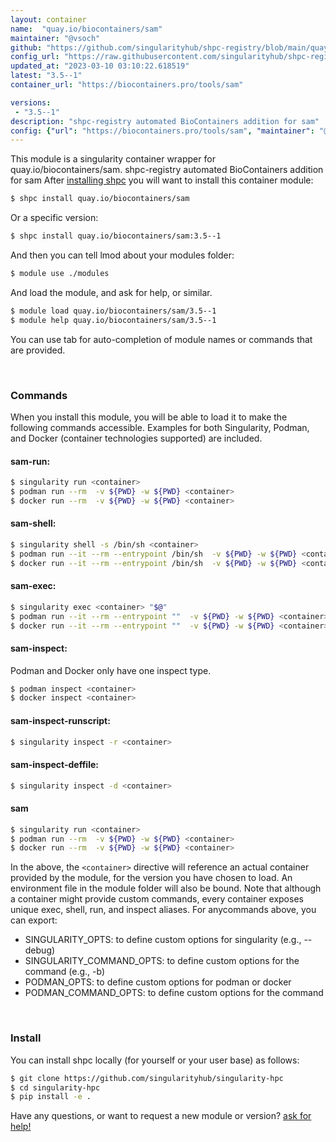 ```yaml
---
layout: container
name:  "quay.io/biocontainers/sam"
maintainer: "@vsoch"
github: "https://github.com/singularityhub/shpc-registry/blob/main/quay.io/biocontainers/sam/container.yaml"
config_url: "https://raw.githubusercontent.com/singularityhub/shpc-registry/main/quay.io/biocontainers/sam/container.yaml"
updated_at: "2023-03-10 03:10:22.618519"
latest: "3.5--1"
container_url: "https://biocontainers.pro/tools/sam"

versions:
 - "3.5--1"
description: "shpc-registry automated BioContainers addition for sam"
config: {"url": "https://biocontainers.pro/tools/sam", "maintainer": "@vsoch", "description": "shpc-registry automated BioContainers addition for sam", "latest": {"3.5--1": "sha256:a14041ebedab5db21783ac3877f4d192e43ccb3c149c6d1f134ad3c333ca39d5"}, "tags": {"3.5--1": "sha256:a14041ebedab5db21783ac3877f4d192e43ccb3c149c6d1f134ad3c333ca39d5"}, "docker": "quay.io/biocontainers/sam"}
---
```


This module is a singularity container wrapper for quay.io/biocontainers/sam.
shpc-registry automated BioContainers addition for sam
After [installing shpc](#install) you will want to install this container module:


```bash
$ shpc install quay.io/biocontainers/sam
```

Or a specific version:

```bash
$ shpc install quay.io/biocontainers/sam:3.5--1
```

And then you can tell lmod about your modules folder:

```bash
$ module use ./modules
```

And load the module, and ask for help, or similar.

```bash
$ module load quay.io/biocontainers/sam/3.5--1
$ module help quay.io/biocontainers/sam/3.5--1
```

You can use tab for auto-completion of module names or commands that are provided.

<br>

### Commands

When you install this module, you will be able to load it to make the following commands accessible.
Examples for both Singularity, Podman, and Docker (container technologies supported) are included.

#### sam-run:

```bash
$ singularity run <container>
$ podman run --rm  -v ${PWD} -w ${PWD} <container>
$ docker run --rm  -v ${PWD} -w ${PWD} <container>
```

#### sam-shell:

```bash
$ singularity shell -s /bin/sh <container>
$ podman run --it --rm --entrypoint /bin/sh  -v ${PWD} -w ${PWD} <container>
$ docker run --it --rm --entrypoint /bin/sh  -v ${PWD} -w ${PWD} <container>
```

#### sam-exec:

```bash
$ singularity exec <container> "$@"
$ podman run --it --rm --entrypoint ""  -v ${PWD} -w ${PWD} <container> "$@"
$ docker run --it --rm --entrypoint ""  -v ${PWD} -w ${PWD} <container> "$@"
```

#### sam-inspect:

Podman and Docker only have one inspect type.

```bash
$ podman inspect <container>
$ docker inspect <container>
```

#### sam-inspect-runscript:

```bash
$ singularity inspect -r <container>
```

#### sam-inspect-deffile:

```bash
$ singularity inspect -d <container>
```



#### sam

```bash
$ singularity run <container>
$ podman run --rm  -v ${PWD} -w ${PWD} <container>
$ docker run --rm  -v ${PWD} -w ${PWD} <container>
```


In the above, the `<container>` directive will reference an actual container provided
by the module, for the version you have chosen to load. An environment file in the
module folder will also be bound. Note that although a container
might provide custom commands, every container exposes unique exec, shell, run, and
inspect aliases. For anycommands above, you can export:

 - SINGULARITY_OPTS: to define custom options for singularity (e.g., --debug)
 - SINGULARITY_COMMAND_OPTS: to define custom options for the command (e.g., -b)
 - PODMAN_OPTS: to define custom options for podman or docker
 - PODMAN_COMMAND_OPTS: to define custom options for the command

<br>

### Install

You can install shpc locally (for yourself or your user base) as follows:

```bash
$ git clone https://github.com/singularityhub/singularity-hpc
$ cd singularity-hpc
$ pip install -e .
```

Have any questions, or want to request a new module or version? [ask for help!](https://github.com/singularityhub/singularity-hpc/issues)